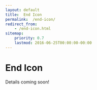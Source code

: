 ```yaml
---
layout: default
title:  End Icon
permalink:  /end-icon/
redirect_from: 
    - /end-icon.html
sitemap: 
    priority: 0.7
    lastmod: 2016-06-25T00:00:00-00:00
---
```

# <i class=fa fa-circle></i> End Icon
Details coming soon!
